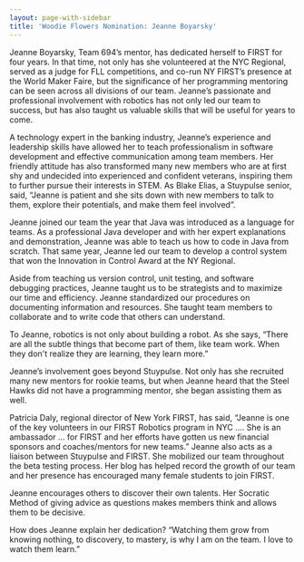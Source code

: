 ```yaml
---
layout: page-with-sidebar
title: 'Woodie Flowers Nomination: Jeanne Boyarsky'
---
```

Jeanne Boyarsky, Team 694’s mentor, has dedicated herself to FIRST for 
four years.  In that time, not only has she volunteered at the NYC Regional, 
served as a judge for FLL competitions, and co-run NY FIRST’s presence at the 
World Maker Faire, but the significance of her programming mentoring can be 
seen across all divisions of our team. Jeanne’s passionate and professional 
involvement with robotics has not only led our team to success, but has also 
taught us valuable skills that will be useful for years to come.

A technology expert in the banking industry, Jeanne’s experience and 
leadership skills have allowed her to teach professionalism in software 
development and effective communication among team members. Her friendly 
attitude has also transformed many new members who are at first shy and 
undecided into experienced and confident veterans, inspiring them to further 
pursue their interests in STEM. As Blake Elias, a Stuypulse senior, said, “Jeanne 
is patient and she sits down with new members to talk to them, explore their 
potentials, and make them feel involved”.

Jeanne joined our team the year that Java was introduced as a language 
for teams. As a professional Java developer and with her expert explanations and 
demonstration, Jeanne was able to teach us how to code in Java from scratch. 
That same year, Jeanne led our team to develop a control system that won the 
Innovation in Control Award at the NY Regional.

Aside from teaching us version control, unit testing, and software 
debugging practices, Jeanne taught us to be strategists and to maximize our time 
and efficiency. Jeanne standardized our procedures on documenting information 
and resources. She taught team members to collaborate and to write code that 
others can understand.

To Jeanne, robotics is not only about building a robot. As she says, “There 
are all the subtle things that become part of them, like team work. When they 
don't realize they are learning, they learn more.”

Jeanne’s involvement goes beyond Stuypulse. Not only has she recruited 
many new mentors for rookie teams, but when Jeanne heard that the Steel 
Hawks did not have a programming mentor, she began assisting them as well.

Patricia Daly, regional director of New York FIRST, has said, “Jeanne is 
one of the key volunteers in our FIRST Robotics program in NYC …. She is an 
ambassador … for FIRST and her efforts have gotten us new financial sponsors 
and coaches/mentors for new teams.” Jeanne also acts as a liaison between 
Stuypulse and FIRST. She mobilized our team throughout the beta testing 
process. Her blog has helped record the growth of our team and her presence has 
encouraged many female students to join FIRST.

Jeanne encourages others to discover their own talents. Her Socratic 
Method of giving advice as questions makes members think and allows them to 
be decisive.

How does Jeanne explain her dedication? “Watching them grow from 
knowing nothing, to discovery, to mastery, is why I am on the team. I love to 
watch them learn.”
